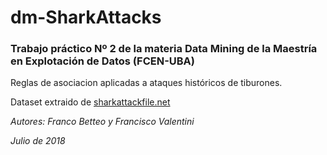 # dm-SharkAttacks

### Trabajo práctico Nº 2 de la materia Data Mining de la Maestría en Explotación de Datos (FCEN-UBA)

Reglas de asociacion aplicadas a ataques históricos de tiburones.

Dataset extraido de [sharkattackfile.net](http://sharkattackfile.net)

*Autores: Franco Betteo y Francisco Valentini*

*Julio de 2018*
